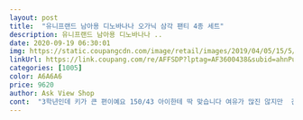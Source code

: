 ```yaml
---
layout: post 
title:  "유니프랜드 남아용 디노바나나 오가닉 삼각 팬티 4종 세트" 
description: 유니프랜드 남아용 디노바나나 ..
date: 2020-09-19 06:30:01 
img: https://static.coupangcdn.com/image/retail/images/2019/04/05/15/5/1cda367c-1e89-451b-8c25-a3317b2e79f2.jpg 
linkUrl: https://link.coupang.com/re/AFFSDP?lptag=AF3600438&subid=ahnPublicAsk&pageKey=203106696&itemId=595357476&vendorItemId=4602335009&traceid=V0-113-d62d06511e11ab12 
categories: [1005] 
color: A6A6A6 
price: 9620 
author: Ask View Shop 
cont:  "3학년인데 키가 큰 편이예요 150/43 아이한테 딱 맞습니다 여유가 많진 않지만  건조기만 안 돌리면 한동안 입겠어요 낙낙하게 입히려고 더 큰 사이즈 주니어 드로즈 사줬더니 말려올라가서 오히려 별로라고 하네요 면100에 색상도 선명하고 이쁩니다 어린이용은 이번이 마지막일것 같아 슬퍼요 주니어용은 전부 칙칙하던데 ㅜㅜ<br/>건조기 사용을 감안해서 추천 사이즈보다 한치수 크게 샀는데 여유있게 잘 맞아요  ^^<br/>그래도 질은 좋아요.<br/> 두고 나중에 입히려규요<br/>박음질이나 마무리도 깔끔해서 아주 마음에 들구요 아이도 좋아합니다 집에 다른 속옷도 몇장 있는데도 꼭 이것만 골라 입습니다 ㅎ 공룡을 아주 좋아하는 세살짜리 둘째아기가 형아 속옷에 공룡을 보고 졸졸졸 쫒아다니네요 ㅎㅎ<br/>아이는 8세 키 , 몸무게는 평균에 30프로 쯤 되는 마른아이 입니다 <br/>재구매입니다  먼저 한세트 입어보고 맘에 들면 재주문 하려고 했었는데 재질도 좋고 부드럽고 아이한테 잘 맞아서 재주문 했습니다 가격대비해도 품질 좋습니다 !<br/>혹시몰라 70햇더니.<br/> 마른 5세에게 좀 크네요.<br/><br/>" 
---
```

